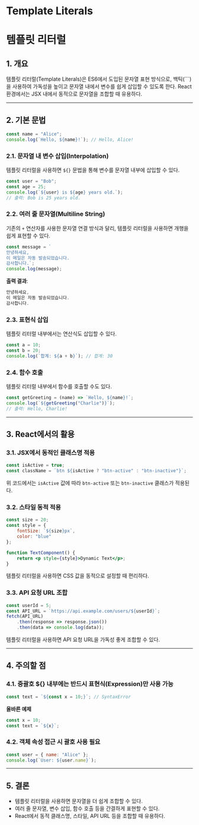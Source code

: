 # Template Literals

# 템플릿 리터럴

## 1. 개요

템플릿 리터럴(Template Literals)은 ES6에서 도입된 문자열 표현 방식으로, 백틱(```)을 사용하여 가독성을 높이고 문자열 내에서 변수를 쉽게 삽입할 수 있도록 한다. React 환경에서는 JSX 내에서 동적으로 문자열을 조합할 때 유용하다.

---

## 2. 기본 문법

```jsx
const name = "Alice";
console.log(`Hello, ${name}!`); // Hello, Alice!
```

### 2.1. 문자열 내 변수 삽입(Interpolation)

템플릿 리터럴을 사용하면 `${}` 문법을 통해 변수를 문자열 내부에 삽입할 수 있다.

```jsx
const user = "Bob";
const age = 25;
console.log(`${user} is ${age} years old.`);
// 출력: Bob is 25 years old.
```

### 2.2. 여러 줄 문자열(Multiline String)

기존의 `+` 연산자를 사용한 문자열 연결 방식과 달리, 템플릿 리터럴을 사용하면 개행을 쉽게 표현할 수 있다.

```jsx
const message = `
안녕하세요,
이 메일은 자동 발송되었습니다.
감사합니다.`;
console.log(message);
```

**출력 결과**:

```jsx
안녕하세요,
이 메일은 자동 발송되었습니다.
감사합니다.
```

### 2.3. 표현식 삽입

템플릿 리터럴 내부에서는 연산식도 삽입할 수 있다.

```jsx
const a = 10;
const b = 20;
console.log(`합계: ${a + b}`); // 합계: 30
```

### 2.4. 함수 호출

템플릿 리터럴 내부에서 함수를 호출할 수도 있다.

```jsx
const getGreeting = (name) => `Hello, ${name}!`;
console.log(`${getGreeting("Charlie")}`);
// 출력: Hello, Charlie!
```

---

## 3. React에서의 활용

### 3.1. JSX에서 동적인 클래스명 적용

```jsx
const isActive = true;
const className = `btn ${isActive ? "btn-active" : "btn-inactive"}`;
```

위 코드에서는 `isActive` 값에 따라 `btn-active` 또는 `btn-inactive` 클래스가 적용된다.

### 3.2. 스타일 동적 적용

```jsx
const size = 20;
const style = {
    fontSize: `${size}px`,
    color: "blue"
};

function TextComponent() {
    return <p style={style}>Dynamic Text</p>;
}
```

템플릿 리터럴을 사용하면 CSS 값을 동적으로 설정할 때 편리하다.

### 3.3. API 요청 URL 조합

```jsx
const userId = 5;
const API_URL = `https://api.example.com/users/${userId}`;
fetch(API_URL)
    .then(response => response.json())
    .then(data => console.log(data));
```

템플릿 리터럴을 사용하면 API 요청 URL을 가독성 좋게 조합할 수 있다.

---

## 4. 주의할 점

### 4.1. 중괄호 ${} 내부에는 반드시 표현식(Expression)만 사용 가능

```jsx
const text = `${const x = 10;}`; // SyntaxError
```

**올바른 예제**

```jsx
const x = 10;
const text = `${x}`;
```

### 4.2. 객체 속성 접근 시 괄호 사용 필요

```jsx
const user = { name: "Alice" };
console.log(`User: ${user.name}`);
```

---

## 5. 결론

- 템플릿 리터럴을 사용하면 문자열을 더 쉽게 조합할 수 있다.
- 여러 줄 문자열, 변수 삽입, 함수 호출 등을 간결하게 표현할 수 있다.
- React에서 동적 클래스명, 스타일, API URL 등을 조합할 때 유용하다.